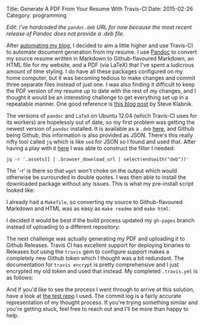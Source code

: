 Title: Generate A PDF From Your Resume With Travis-CI
Date: 2015-02-26
Category: programming

*Edit: I've hardcoded the `pandoc.deb` URL for now because the most recent release of Pandoc does not provide a .deb file.*

After [automating my blog]({filename}blog-setup.md), I decided to aim a little
higher and use Travis-CI to automate document generation from my resume. I use
[Pandoc](http://johnmacfarlane.net/pandoc/) to convert my source resume written
in Markdown to Github-flavoured Markdown, an HTML file for my website, and a
PDF (via LaTeX) that I've spent a ludicrous amount of time styling. I do have
all these packages configured on my home computer, but it was becoming tedious
to make changes and commit three separate files instead of just one. I was also
finding it difficult to keep the PDF version of my resume up to date with the
rest of my changes, and I thought it would be an interesting challenge to get
everything set up in a repeatable manner. One good reference is [this blog
post](http://www.steveklabnik.com/automatically_update_github_pages_with_travis_example/)
by Steve Klabnik.

The versions of `pandoc` and `LaTeX` on Ubuntu 12.04 (which Travis-CI uses for
its workers) are hopelessly out of date, so my first problem was getting the
newest version of `pandoc` installed. It is available as a `.deb`
[here](https://github.com/jgm/pandoc/releases), and Github being Github, this
information is also provided as JSON. There's this really nifty tool called
`jq` which is like `sed` for JSON so I found and used that. After having a play
with it [here](https://jqplay.org/) I was able to construct the filter I
needed:

    jq -r '.assets[] | .browser_download_url | select(endswith("deb"))'

The '-r' is there so that `wget` won't choke on the output which would
otherwise be surrounded in double quotes. I was then able to install the
downloaded package without any issues. This is what my pre-install script
looked like:

<script
src="http://gist-it.appspot.com/github.com/vaibhavsagar/resume/blob/master/.ci/prepare.sh">
</script>

I already had a `Makefile`, so converting my source to Github-flavoured
Markdown and HTML was as easy as `make readme` and `make html`:

<script
src="http://gist-it.appspot.com/github.com/vaibhavsagar/resume/blob/master/Makefile">
</script>

I decided it would be best if the build process updated my `gh-pages` branch
instead of uploading to a different repository:

<script
src="http://gist-it.appspot.com/github.com/vaibhavsagar/resume/blob/master/.ci/update_pages.sh">
</script>

The next challenge was actually generating my PDF and uploading it to Github
Releases. Travis CI has excellent support for deploying binaries to Releases
but using the `travis` gem to configure support makes a completely new Github
token which I thought was a bit redundant. The documentation for `travis
encrypt` is pretty comprehensive and I just encrypted my old token and used
that instead. My completed `.travis.yml` is as follows:

<script
src="http://gist-it.appspot.com/github.com/vaibhavsagar/resume/blob/master/.travis.yml">
</script>

And if you'd like to see the process I went through to arrive at this solution,
have a look at [the test repo](https://github.com/vaibhavsagar/resumate) I
used. The commit log is a fairly accurate representation of my thought process.
If you're trying something similar and you're getting stuck, feel free to reach
out and I'll be more than happy to help.
